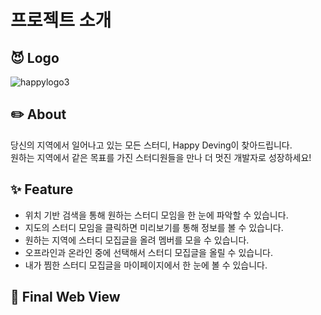 # 프로젝트 소개
## 😈 Logo
![happylogo3](https://user-images.githubusercontent.com/87491901/164157863-13772940-0652-4407-ba95-04406613b21e.png)

## ✏️ About
당신의 지역에서 일어나고 있는 모든 스터디, Happy Deving이 찾아드립니다.  
원하는 지역에서 같은 목표를 가진 스터디원들을 만나 더 멋진 개발자로 성장하세요!

## ✨ Feature
- 위치 기반 검색을 통해 원하는 스터디 모임을 한 눈에 파악할 수 있습니다.
- 지도의 스터디 모임을 클릭하면 미리보기를 통해 정보를 볼 수 있습니다.
- 원하는 지역에 스터디 모집글을 올려 멤버를 모을 수 있습니다.
- 오프라인과 온라인 중에 선택해서 스터디 모집글을 올릴 수 있습니다.
- 내가 찜한 스터디 모집글을 마이페이지에서 한 눈에 볼 수 있습니다.

## 💫 Final Web View
